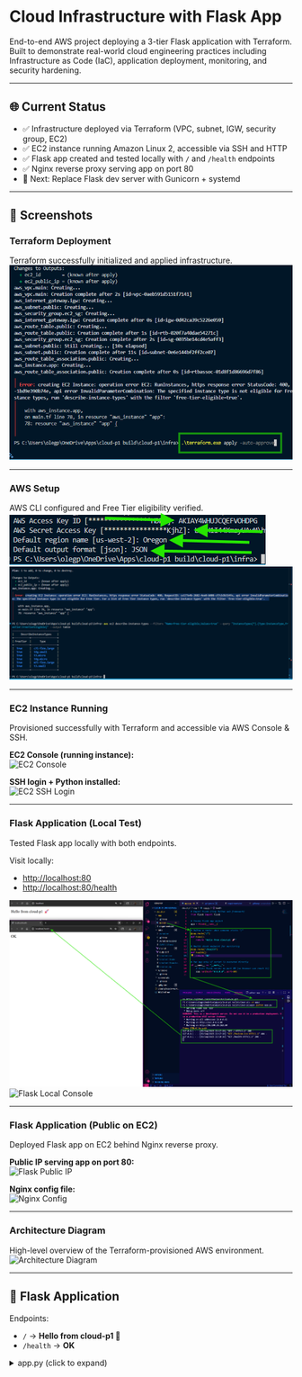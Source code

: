 # Cloud Infrastructure with Flask App  

End-to-end AWS project deploying a 3-tier Flask application with Terraform.  
Built to demonstrate real-world cloud engineering practices including Infrastructure as Code (IaC), application deployment, monitoring, and security hardening.  

---

## 🌐 Current Status  

- ✅ Infrastructure deployed via Terraform (VPC, subnet, IGW, security group, EC2)  
- ✅ EC2 instance running Amazon Linux 2, accessible via SSH and HTTP  
- ✅ Flask app created and tested locally with `/` and `/health` endpoints  
- ✅ Nginx reverse proxy serving app on port 80  
- 🔄 Next: Replace Flask dev server with Gunicorn + systemd  

---

## 📸 Screenshots  

### Terraform Deployment  
Terraform successfully initialized and applied infrastructure.  
![Terraform Apply](screenshots/terraform-apply-success.png)  

---

### AWS Setup  
AWS CLI configured and Free Tier eligibility verified.  
![AWS Configure](screenshots/aws-configure.png)  
![EC2 Free Tier Check](screenshots/ec2-free-tier-check.png)  

---

### EC2 Instance Running  
Provisioned successfully with Terraform and accessible via AWS Console & SSH.  

**EC2 Console (running instance):**  
![EC2 Console](screenshots/ec2-console.png)  

**SSH login + Python installed:**  
![EC2 SSH Login](screenshots/ec2-ssh-login.png)  

---

### Flask Application (Local Test)  
Tested Flask app locally with both endpoints.  

Visit locally:  
- [http://localhost:80](http://localhost:80)  
- [http://localhost:80/health](http://localhost:80/health)  

![Flask Local Test](screenshots/flask-local-test.png)  
![Flask Local Console](screenshots/flask-local-console.gif)  

---

### Flask Application (Public on EC2)  
Deployed Flask app on EC2 behind Nginx reverse proxy.  

**Public IP serving app on port 80:**  
![Flask Public IP](screenshots/flask-public-ip.png)  

**Nginx config file:**  
![Nginx Config](screenshots/nginx-config.png)  

---

### Architecture Diagram  
High-level overview of the Terraform-provisioned AWS environment.  
![Architecture Diagram](screenshots/architecture-diagram.png)  

---

## 🐍 Flask Application  

Endpoints:  
- `/` → **Hello from cloud-p1 🚀**  
- `/health` → **OK**  

<details>
<summary>app.py (click to expand)</summary>

```python
from flask import Flask

app = Flask(__name__)

@app.route("/")
def home():
    return "Hello from cloud-p1 🚀"

@app.route("/health")
def health():
    return "OK"

if __name__ == "__main__":
    app.run(host="0.0.0.0", port=80)
